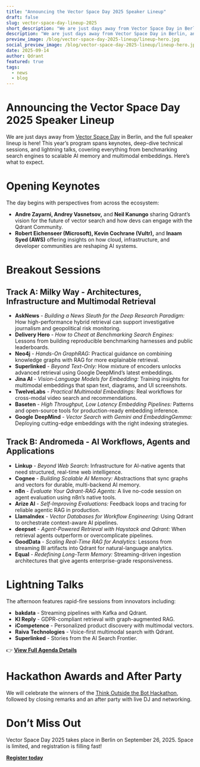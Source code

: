 ```yaml
---
title: "Announcing the Vector Space Day 2025 Speaker Lineup"
draft: false
slug: vector-space-day-lineup-2025
short_description: "We are just days away from Vector Space Day in Berlin, and the full speaker lineup is here! "
description: "We are just days away from Vector Space Day in Berlin, and the full speaker lineup is here! This year’s program spans keynotes, deep-dive technical sessions, and lightning talks, covering everything from benchmarking search engines to scalable AI memory and multimodal embeddings."
preview_image: /blog/vector-space-day-2025-lineup/lineup-hero.jpg
social_preview_image: /blog/vector-space-day-2025-lineup/lineup-hero.jpg
date: 2025-09-14
author: Qdrant
featured: true
tags:
  - news
  - blog
---
```


# Announcing the Vector Space Day 2025 Speaker Lineup

We are just days away from [Vector Space Day](https://luma.com/p7w9uqtz) in Berlin, and the full speaker lineup is here\! This year’s program spans keynotes, deep-dive technical sessions, and lightning talks, covering everything from benchmarking search engines to scalable AI memory and multimodal embeddings. Here’s what to expect.

# Opening Keynotes

The day begins with perspectives from across the ecosystem:

* **Andre Zayarni, Andrey Vasnetsov,** and **Neil Kanungo** sharing Qdrant’s vision for the future of vector search and how devs can engage with the Qdrant Community.  
* **Robert Eichenseer (Microsoft), Kevin Cochrane (Vultr),** and **Inaam Syed (AWS)** offering insights on how cloud, infrastructure, and developer communities are reshaping AI systems.

# Breakout Sessions

## Track A: Milky Way \- Architectures, Infrastructure and Multimodal Retrieval

* **AskNews** \- *Building a News Sleuth for the Deep Research Paradigm:* How high-performance hybrid retrieval can support investigative journalism and geopolitical risk monitoring.  
* **Delivery Hero** \- *How to Cheat at Benchmarking Search Engines:* Lessons from building reproducible benchmarking harnesses and public leaderboards.  
* **Neo4j** \- *Hands-On GraphRAG:* Practical guidance on combining knowledge graphs with RAG for more explainable retrieval.  
* **Superlinked** \- *Beyond Text-Only:* How mixture of encoders unlocks advanced retrieval using Google DeepMind’s latest embeddings.  
* **Jina AI** \- *Vision-Language Models for Embedding:* Training insights for multimodal embeddings that span text, diagrams, and UI screenshots.  
* **TwelveLabs** \- *Practical Multimodal Embeddings:* Real workflows for cross-modal video search and recommendations.  
* **Baseten** \- *High Throughput, Low Latency Embedding Pipelines:* Patterns and open-source tools for production-ready embedding inference.  
* **Google** **DeepMind** \- *Vector Search with Gemini and EmbeddingGemma:* Deploying cutting-edge embeddings with the right indexing strategies.

## Track B: Andromeda \- AI Workflows, Agents and Applications

* **Linkup** \- *Beyond Web Search:* Infrastructure for AI-native agents that need structured, real-time web intelligence.  
* **Cognee** \- *Building Scalable AI Memory:* Abstractions that sync graphs and vectors for durable, multi-backend AI memory.  
* **n8n** \- *Evaluate Your Qdrant-RAG Agents:* A live no-code session on agent evaluation using n8n’s native tools.  
* **Arize AI** \- *Self-Improving Evaluations:* Feedback loops and tracing for reliable agentic RAG in production.  
* **LlamaIndex** \- *Vector Databases for Workflow Engineering:* Using Qdrant to orchestrate context-aware AI pipelines.  
* **deepset** \- *Agent-Powered Retrieval with Haystack and Qdrant:* When retrieval agents outperform or overcomplicate pipelines.  
* **GoodData** \- *Scaling Real-Time RAG for Analytics:* Lessons from streaming BI artifacts into Qdrant for natural-language analytics.  
* **Equal** \- *Redefining Long-Term Memory:* Streaming-driven ingestion architectures that give agents enterprise-grade responsiveness.

# Lightning Talks

The afternoon features rapid-fire sessions from innovators including:

* **bakdata** \- Streaming pipelines with Kafka and Qdrant.  
* **KI Reply** \- GDPR-compliant retrieval with graph-augmented RAG.  
* **iCompetence** \- Personalized product discovery with multimodal vectors.  
* **Raiva** **Technologies** \- Voice-first multimodal search with Qdrant.  
* **Superlinked** \- Stories from the AI Search Frontier.

👉 [**View Full Agenda Details**](https://try.qdrant.tech/hubfs/VSD-2025-program.pdf)

# Hackathon Awards and After Party

We will celebrate the winners of the [Think Outside the Bot Hackathon](https://try.qdrant.tech/hackathon-2025), followed by closing remarks and an after party with live DJ and networking.

# Don’t Miss Out

Vector Space Day 2025 takes place in Berlin on September 26, 2025\. Space is limited, and registration is filling fast\!

[**Register today**](https://luma.com/p7w9uqtz)

